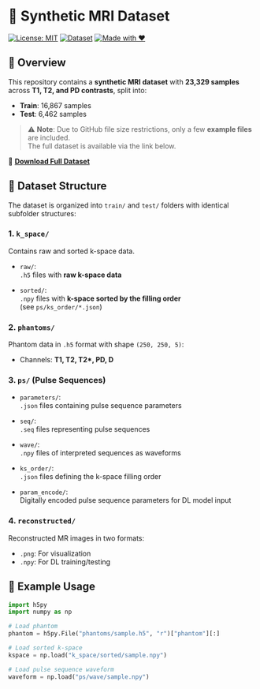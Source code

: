 # 🧠 Synthetic MRI Dataset

[![License: MIT](https://img.shields.io/badge/License-MIT-yellow.svg)](LICENSE)
[![Dataset](https://img.shields.io/badge/Data-Available-brightgreen.svg)](#download-full-dataset)
[![Made with ❤️](https://img.shields.io/badge/Made%20with-%E2%9D%A4-red)](#)

## 📌 Overview

This repository contains a **synthetic MRI dataset** with **23,329 samples** across **T1, T2, and PD contrasts**, split into:

- **Train**: 16,867 samples  
- **Test**: 6,462 samples

> ⚠️ **Note**: Due to GitHub file size restrictions, only a few **example files** are included.  
> The full dataset is available via the link below.

🔗 **[Download Full Dataset](#)** <!-- Replace # with your actual link -->


## 📂 Dataset Structure

The dataset is organized into `train/` and `test/` folders with identical subfolder structures:

### 1. `k_space/`
Contains raw and sorted k-space data.

- `raw/`:  
  `.h5` files with **raw k-space data**

- `sorted/`:  
  `.npy` files with **k-space sorted by the filling order**  
  (see `ps/ks_order/*.json`)



### 2. `phantoms/`
Phantom data in `.h5` format with shape `(250, 250, 5)`:

- Channels: **T1, T2, T2\*, PD, D**



### 3. `ps/` (Pulse Sequences)

- `parameters/`:  
  `.json` files containing pulse sequence parameters

- `seq/`:  
  `.seq` files representing pulse sequences

- `wave/`:  
  `.npy` files of interpreted sequences as waveforms

- `ks_order/`:  
  `.json` files defining the k-space filling order

- `param_encode/`:  
  Digitally encoded pulse sequence parameters for DL model input



### 4. `reconstructed/`

Reconstructed MR images in two formats:

- `.png`: For visualization  
- `.npy`: For DL training/testing



## 🚀 Example Usage

```python
import h5py
import numpy as np

# Load phantom
phantom = h5py.File("phantoms/sample.h5", "r")["phantom"][:]

# Load sorted k-space
kspace = np.load("k_space/sorted/sample.npy")

# Load pulse sequence waveform
waveform = np.load("ps/wave/sample.npy")
```


